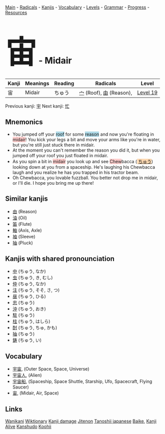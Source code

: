 <style> bigfont {font-size: 100px}</style>
[Main](../README.md) -
[Radicals](../radicals.md) -
[Kanjis](../kanjis.md) -
[Vocabulary](../vocabulary.md) -
[Levels](../levels.md) -
[Grammar](../grammar.md) - 
[Progress](../progress.md) -
[Resources](../resources.md)
# <bigfont> 宙</bigfont> - Midair 

| Kanji | Meanings | Reading | Radicals | Level |
| --- | --- | --- | --- | --- |
| 宙 | Midair | ちゅう | [宀](../radicals/宀.md) (Roof), [由](../radicals/由.md) (Reason),  | [Level 19](../levels/wk_level19.md) |

Previous kanji: [宇](宇.md) Next kanji: [忙](忙.md) 

## Mnemonics
 * You jumped off your <span style="background-color:#ADD8E6"> roof</span> for some <span style="background-color:#ADD8E6"> reason</span> and now you're floating in <span style="background-color:#ffcccb"> midair</span>! You kick your legs a bit and move your arms like you're in water, but you're still just stuck there in midair.
* At the moment you can't remember the reason you did it, but when you jumped off your roof you just floated in midair.
* As you spin a bit in <span style="background-color:#ffcccb"> midair</span> you look up and see <span style="background-color:#ffcccb"> Chew</span>bacca (<span style="background-color:#fed8b1"> [ちゅう](https://jisho.org/search/ちゅう)</span>) looking down at you from a spaceship. He's laughing his Chewbacca laugh and you realize he has you trapped in his tractor beam.
* Oh Chewbacca, you lovable fuzzball. You better not drop me in midair, or I'll die. I hope you bring me up there!


## Similar kanjis
 * [由](由.md) (Reason)
* [油](油.md) (Oil)
* [笛](笛.md) (Flute)
* [軸](軸.md) (Axis, Axle)
* [袖](袖.md) (Sleeve)
* [抽](抽.md) (Pluck)



## Kanjis with shared pronounciation
 * [中](中.md) (ちゅう, なか)
* [虫](虫.md) (ちゅう, き, むし)
* [仲](仲.md) (ちゅう, なか)
* [注](注.md) (ちゅう, そそ, さ, つ)
* [昼](昼.md) (ちゅう, ひる)
* [忠](忠.md) (ちゅう)
* [沖](沖.md) (ちゅう, おき)
* [駐](駐.md) (ちゅう)
* [柱](柱.md) (ちゅう, はしら)
* [酎](酎.md) (ちゅう, ちゅ, かも)
* [抽](抽.md) (ちゅう)
* [鋳](鋳.md) (ちゅう, い)



## Vocabulary
 * [宇宙](../vocabulary/宙.md), (Outer Space, Space, Universe)
* [宇宙人](../vocabulary/宙.md), (Alien)
* [宇宙船](../vocabulary/宙.md), (Spaceship, Space Shuttle, Starship, Ufo, Spacecraft, Flying Saucer)
* [宙](../vocabulary/宙.md), (Midair, Air, Space)




## Links 


[Wanikani](https://www.wanikani.com/kanji/宙)
[Wiktionary](https://en.wiktionary.org/wiki/宙)
[Kanji damage](http://www.kanjidamage.com/kanji/search?utf8=✓&q=宙)
[Jitenon](https://jitenon.com/kanji/宙)
[Tanoshii japanese](https://www.tanoshiijapanese.com/dictionary/kanji.cfm?k=宙)
[Baike](https://baike.baidu.com/item/宙),
[Kanji Alive](https://app.kanjialive.com/宙)
[Kanshudo](https://www.kanshudo.com/searchmn?q=宙)
[Koohii](https://kanji.koohii.com/study/kanji/宙)
